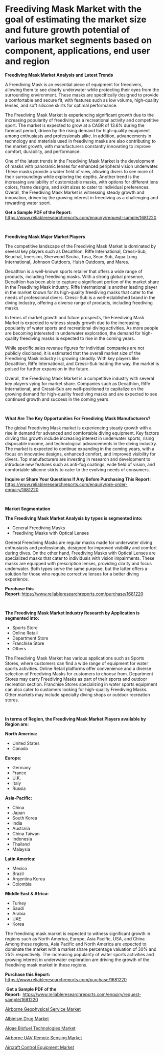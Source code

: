<p><h1>Freediving Mask Market with the goal of estimating the market size and future growth potential of various market segments based on component, applications, end user and region</h1></p><p><strong>Freediving Mask Market Analysis and Latest Trends</strong></p>
<p><p>A Freediving Mask is an essential piece of equipment for freedivers, allowing them to see clearly underwater while protecting their eyes from the surrounding environment. These masks are specifically designed to provide a comfortable and secure fit, with features such as low volume, high-quality lenses, and soft silicone skirts for optimal performance.</p><p>The Freediving Mask Market is experiencing significant growth due to the increasing popularity of freediving as a recreational activity and competitive sport. The market is expected to grow at a CAGR of 13.6% during the forecast period, driven by the rising demand for high-quality equipment among enthusiasts and professionals alike. In addition, advancements in technology and materials used in freediving masks are also contributing to the market growth, with manufacturers constantly innovating to improve comfort, durability, and performance.</p><p>One of the latest trends in the Freediving Mask Market is the development of masks with panoramic lenses for enhanced peripheral vision underwater. These masks provide a wider field of view, allowing divers to see more of their surroundings while exploring the depths. Another trend is the increasing availability of customizable masks, with options for different lens colors, frame designs, and skirt sizes to cater to individual preferences. Overall, the Freediving Mask Market is witnessing steady growth and innovation, driven by the growing interest in freediving as a challenging and rewarding water sport.</p></p>
<p><strong>Get a Sample PDF of the Report:&nbsp;</strong> <a href="https://www.reliableresearchreports.com/enquiry/request-sample/1681220">https://www.reliableresearchreports.com/enquiry/request-sample/1681220</a></p>
<p>&nbsp;</p>
<p><strong>Freediving Mask Major Market Players</strong></p>
<p><p>The competitive landscape of the Freediving Mask Market is dominated by several key players such as Decathlon, Riffe International, Cressi-Sub, Beuchat, Imersion, Sherwood Scuba, Tusa, Seac Sub, Aqua Lung International, Johnson Outdoors, Huish Outdoors, and Mares.</p><p>Decathlon is a well-known sports retailer that offers a wide range of products, including freediving masks. With a strong global presence, Decathlon has been able to capture a significant portion of the market share in the Freediving Mask industry. Riffe International is another leading player in the market known for its high-quality freediving masks that cater to the needs of professional divers. Cressi-Sub is a well-established brand in the diving industry, offering a diverse range of products, including freediving masks.</p><p>In terms of market growth and future prospects, the Freediving Mask Market is expected to witness steady growth due to the increasing popularity of water sports and recreational diving activities. As more people are becoming interested in underwater exploration, the demand for high-quality freediving masks is expected to rise in the coming years.</p><p>While specific sales revenue figures for individual companies are not publicly disclosed, it is estimated that the overall market size of the Freediving Mask industry is growing steadily. With key players like Decathlon, Riffe International, and Cressi-Sub leading the way, the market is poised for further expansion in the future.</p><p>Overall, the Freediving Mask Market is a competitive industry with several key players vying for market share. Companies such as Decathlon, Riffe International, and Cressi-Sub are well-positioned to capitalize on the growing demand for high-quality freediving masks and are expected to see continued growth and success in the coming years.</p></p>
<p>&nbsp;</p>
<p><strong>What Are The Key Opportunities For Freediving Mask Manufacturers?</strong></p>
<p><p>The global Freediving Mask market is experiencing steady growth with a rise in demand for advanced and comfortable diving equipment. Key factors driving this growth include increasing interest in underwater sports, rising disposable income, and technological advancements in the diving industry. The market is expected to continue expanding in the coming years, with a focus on innovative designs, enhanced comfort, and improved visibility for divers. Top manufacturers are investing in research and development to introduce new features such as anti-fog coatings, wide field of vision, and comfortable silicone skirts to cater to the evolving needs of consumers.</p></p>
<p><strong>Inquire or Share Your Questions If Any Before Purchasing This Report:</strong> <a href="https://www.reliableresearchreports.com/enquiry/pre-order-enquiry/1681220">https://www.reliableresearchreports.com/enquiry/pre-order-enquiry/1681220</a></p>
<p>&nbsp;</p>
<p><strong>Market Segmentation</strong></p>
<p><strong>The Freediving Mask Market Analysis by types is segmented into:</strong></p>
<p><ul><li>General Freediving Masks</li><li>Freediving Masks with Optical Lenses</li></ul></p>
<p><p>General Freediving Masks are regular masks made for underwater diving enthusiasts and professionals, designed for improved visibility and comfort during dives. On the other hand, Freediving Masks with Optical Lenses are specialized masks that cater to individuals with vision impairments. These masks are equipped with prescription lenses, providing clarity and focus underwater. Both types serve the same purpose, but the latter offers a solution for those who require corrective lenses for a better diving experience.</p></p>
<p><strong>Purchase this Report:&nbsp;</strong><a href="https://www.reliableresearchreports.com/purchase/1681220">https://www.reliableresearchreports.com/purchase/1681220</a></p>
<p>&nbsp;</p>
<p><strong>The Freediving Mask Market Industry Research by Application is segmented into:</strong></p>
<p><ul><li>Sports Store</li><li>Online Retail</li><li>Department Store</li><li>Franchise Store</li><li>Others</li></ul></p>
<p><p>The Freediving Mask Market has various applications such as Sports Stores, where customers can find a wide range of equipment for water sports activities. Online Retail platforms offer convenience and a diverse selection of Freediving Masks for customers to choose from. Department Stores may carry Freediving Masks as part of their sports and outdoor recreation section. Franchise Stores specializing in water sports equipment can also cater to customers looking for high-quality Freediving Masks. Other markets may include specialty diving shops or outdoor recreation stores.</p></p>
<p>&nbsp;</p>
<p><strong>In terms of Region, the Freediving Mask Market Players available by Region are:</strong></p>
<p>
    <p> <strong> North America: </strong>
        <ul>
            <li>United States</li>
            <li>Canada</li>
        </ul>
        </p> 
    <p> <strong> Europe: </strong>
        <ul>
            <li>Germany</li>
            <li>France</li>
            <li>U.K.</li>
            <li>Italy</li>
            <li>Russia</li>
        </ul>
        </p> 
    <p> <strong> Asia-Pacific: </strong>
        <ul>
            <li>China</li>
            <li>Japan</li>
            <li>South Korea</li>
            <li>India</li>
            <li>Australia</li>
            <li>China Taiwan</li>
            <li>Indonesia</li>
            <li>Thailand</li>
            <li>Malaysia</li>
        </ul>
        </p> 
    <p> <strong> Latin America: </strong>
        <ul>
            <li>Mexico</li>
            <li>Brazil</li>
            <li>Argentina Korea</li>
            <li>Colombia</li>
        </ul>
        </p> 
    <p> <strong> Middle East & Africa: </strong>
        <ul>
            <li>Turkey</li>
            <li>Saudi</li>
            <li>Arabia</li>
            <li>UAE</li>
            <li>Korea</li>
        </ul>
    </p>
    </p>
<p><p>The freediving mask market is expected to witness significant growth in regions such as North America, Europe, Asia Pacific, USA, and China. Among these regions, Asia Pacific and North America are expected to dominate the market with a market share percentage valuation of 30% and 25% respectively. The increasing popularity of water sports activities and growing interest in underwater exploration are driving the growth of the freediving mask market in these regions.</p></p>
<p><strong>Purchase this Report: </strong><a href="https://www.reliableresearchreports.com/purchase/1681220">https://www.reliableresearchreports.com/purchase/1681220</a></p>
<p>&nbsp;<strong>Get a Sample PDF of the Report:&nbsp;&nbsp;</strong><a href="https://www.reliableresearchreports.com/enquiry/request-sample/1681220">https://www.reliableresearchreports.com/enquiry/request-sample/1681220</a></p>
<p><strong></strong></p>
<p><p><a href="https://medium.com/@kaneebert/airborne-geophysical-service-market-trends-forecast-and-competitive-analysis-to-2031-47f887b2a6f6">Airborne Geophysical Service Market</a></p><p><a href="https://medium.com/@kaneebert/albinism-drug-market-outlook-industry-overview-and-forecast-2024-to-2031-083eabecece6">Albinism Drug Market</a></p><p><a href="https://medium.com/@kaneebert/algae-biofuel-technologies-market-analysis-and-sze-forecasted-for-period-from-2024-to-2031-df0e792d14ee">Algae Biofuel Technologies Market</a></p><p><a href="https://medium.com/@kaneebert/airborne-uav-remote-sensing-market-share-evolution-and-market-growth-trends-2024-2031-c8b5b0866456">Airborne UAV Remote Sensing Market</a></p><p><a href="https://medium.com/@kaneebert/aircraft-control-equipment-market-trends-forecast-and-competitive-analysis-to-2031-bc31b3239eef">Aircraft Control Equipment Market</a></p></p>